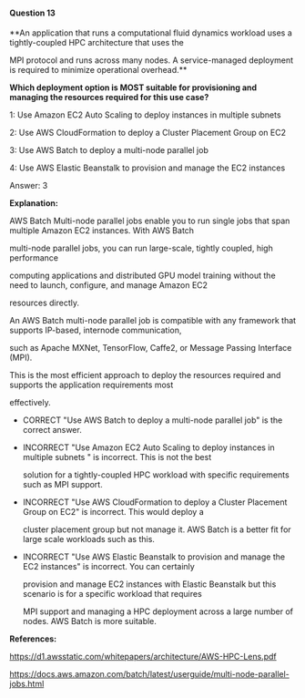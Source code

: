 #### Question  13


**An application that runs a computational fluid dynamics workload uses a tightly-coupled HPC architecture that uses the

MPI protocol and runs across many nodes. A service-managed deployment is required to minimize operational overhead.**


**Which deployment option is MOST suitable for provisioning and managing the resources required for this use case?**


1: Use Amazon EC2 Auto Scaling to deploy instances in multiple subnets


2: Use AWS CloudFormation to deploy a Cluster Placement Group on EC2


3: Use AWS Batch to deploy a multi-node parallel job


4: Use AWS Elastic Beanstalk to provision and manage the EC2 instances


Answer: 3


**Explanation:**


AWS Batch Multi-node parallel jobs enable you to run single jobs that span multiple Amazon EC2 instances. With AWS Batch

multi-node parallel jobs, you can run large-scale, tightly coupled, high performance


computing applications and distributed GPU model training without the need to launch, configure, and manage Amazon EC2

resources directly.


An AWS Batch multi-node parallel job is compatible with any framework that supports IP-based, internode communication,

such as Apache MXNet, TensorFlow, Caffe2, or Message Passing Interface (MPI).


This is the most efficient approach to deploy the resources required and supports the application requirements most

effectively.


- CORRECT "Use AWS Batch to deploy a multi-node parallel job" is the correct answer.


- INCORRECT "Use Amazon EC2 Auto Scaling to deploy instances in multiple subnets " is incorrect. This is not the best

  solution for a tightly-coupled HPC workload with specific requirements such as MPI support.


- INCORRECT "Use AWS CloudFormation to deploy a Cluster Placement Group on EC2" is incorrect. This would deploy a

  cluster placement group but not manage it. AWS Batch is a better fit for large scale workloads such as this.


- INCORRECT "Use AWS Elastic Beanstalk to provision and manage the EC2 instances" is incorrect. You can certainly

  provision and manage EC2 instances with Elastic Beanstalk but this scenario is for a specific workload that requires

  MPI support and managing a HPC deployment across a large number of nodes. AWS Batch is more suitable.


**References:**


https://d1.awsstatic.com/whitepapers/architecture/AWS-HPC-Lens.pdf


https://docs.aws.amazon.com/batch/latest/userguide/multi-node-parallel-jobs.html

